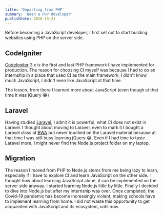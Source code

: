 ```yaml
---
title: 'Departing from PHP'
summary: 'Been a PHP developer'
publishDate: 2020-10-21
---
```


Before becoming a JavaScript developer, I first set out to start building websites using PHP on the server side.

## CodeIgniter

[CodeIgniter](https://codeigniter.com/) 3.x is the first and last PHP framework I have implemented for production. The reason for choosing CI myself was because I had to do an internship in a place that used CI as the main framework; I didn't know much JavaScript, I didn't even like JavaScript at that time.

The lesson, from there I learned more about JavaScript (even though at that time it was jQuery 😂)

## Laravel

Having studied [Laravel](https://laravel.com/), I admit it is powerful, what CI does not exist in Laravel. I thought about moving to Laravel, even to mark it I bought a Laravel class at [BWA](https://buildwithangga.com) but never touched on the Laravel material because at that time I was still busy learning jQuery 😂. Even if I had time to taste Laravel more, I might never find the Node.js project folder on my laptop.

## Migration

The reason I moved from PHP to Node.js stems from me being lazy to learn, especially if I have to explore CI and learn JavaScript on the other side. I thought how about learning JavaScript alone, it can be implemented on the server side anyway. I started learning Node.js little by little. Finally I decided to dive into Node.js but after my internship was over. Once completed, the Covid-19 pandemic has become increasingly violent, making schools have to implement learning from home. I did not waste this opportunity to get acquainted with JavaScript and its ecosystem, until now.
